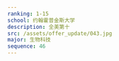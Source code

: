 ```yaml
---
ranking: 1-15
school: 约翰霍普金斯大学
description: 全美第十
src: /assets/offer_update/043.jpg
major: 生物科技
sequence: 46
---
```

